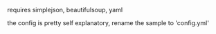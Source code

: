 requires simplejson, beautifulsoup, yaml

the config is pretty self explanatory, rename the sample to 'config.yml'
